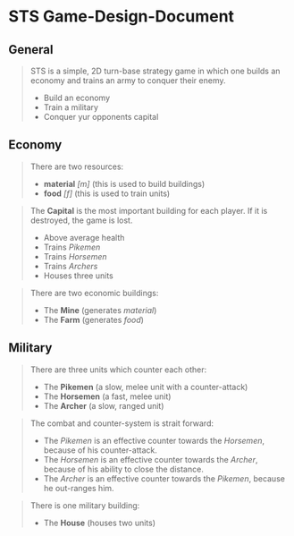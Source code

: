 # STS Game-Design-Document

## General
> STS is a simple, 2D turn-base strategy game in which one builds an economy
> and trains an army to conquer their enemy.
> - Build an economy
> - Train a military
> - Conquer yur opponents capital

## Economy
> There are two resources:
> - **material** *[m]* (this is used to build buildings)
> - **food** *[f]* (this is used to train units)

> The **Capital** is the most important building for each player.
> If it is destroyed, the game is lost.  
> - Above average health
> - Trains *Pikemen*
> - Trains *Horsemen*
> - Trains *Archers*
> - Houses three units

> There are two economic buildings:
> - The **Mine** (generates *material*)
> - The **Farm** (generates *food*)

## Military
> There are three units which counter each other:
> - The **Pikemen** (a slow, melee unit with a counter-attack)
> - The **Horsemen** (a fast, melee unit)
> - The **Archer** (a slow, ranged unit)

> The combat and counter-system is strait forward:
> - The *Pikemen* is an effective counter towards the *Horsemen*, because of his counter-attack.
> - The *Horsemen* is an effective counter towards the *Archer*, because of his ability to close the distance.
> - The *Archer* is an effective counter towards the *Pikemen*, because he out-ranges him. 

> There is one military building:
> - The **House** (houses two units) 